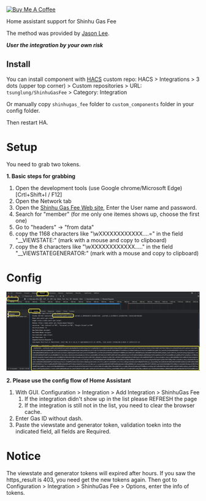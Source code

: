 <a href="https://www.buymeacoffee.com/tsunglung" target="_blank"><img src="https://cdn.buymeacoffee.com/buttons/default-orange.png" alt="Buy Me A Coffee" height="30" width="120"></a>

Home assistant support for Shinhu Gas Fee

The method was provided by [Jason Lee](https://www.dcard.tw/@jas0n.1ee.com).

***User the integration by your own risk***

## Install

You can install component with [HACS](https://hacs.xyz/) custom repo: HACS > Integrations > 3 dots (upper top corner) > Custom repositories > URL: `tsunglung/ShinhuGasFee` > Category: Integration

Or manually copy `shinhugas_fee` folder to `custom_components` folder in your config folder.

Then restart HA.

# Setup

You need to grab two tokens.

**1. Basic steps for grabbing**

1. Open the development tools (use Google chrome/Microsoft Edge) [Crtl+Shift+I / F12]
2. Open the Network tab
3. Open the [Shinhu Gas Fee Web site](http://www.shinhugas.com.tw/Default.aspx), Enter the User name and password.
4. Search for "member" (for me only one itemes shows up, choose the first one)
5. Go to "headers" -> "from data"
6. copy the 1168 characters like "\wXXXXXXXXXXXX....=" in the field "\__VIEWSTATE:"  (mark with a mouse and copy to clipboard)
7. copy the 8 characters like "\wXXXXXXXXXXXX....." in the field "\__VIEWSTATEGENERATOR:"  (mark with a mouse and copy to clipboard)

# Config

![grabbing](grabbing.png)

**2. Please use the config flow of Home Assistant**


1. With GUI. Configuration > Integration > Add Integration > ShinhuGas Fee
   1. If the integration didn't show up in the list please REFRESH the page
   2. If the integration is still not in the list, you need to clear the browser cache.
2. Enter Gas ID without dash.
3. Paste the viewstate and generator token, validation toekn into the indicated field, all fields are Required.

# Notice
The viewstate and generator tokens will expired after hours. If you saw the https_result is 403, you need get the new tokens again.
Then got to Configuration > Integration > ShinhuGas Fee > Options, enter the info of tokens.

